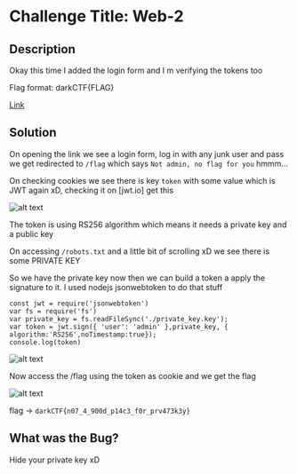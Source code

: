 # Challenge Title: Web-2

## Description
Okay this time I added the login form and I m verifying the tokens too

Flag format: darkCTF{FLAG}

[Link](http://web2.darkarmy.xyz/)

## Solution

On opening the link we see a login form, log in with any junk user and pass we get redirected to `/flag` which says `Not admin, no flag for you` hmmm...

On checking cookies we see there is key `token` with some value which is JWT again xD, checking it on [jwt.io] get this

![alt text](https://github.com/karma9874/CTF-Writeups/blob/master/Dark-PreCTF/Images/token2.JPG)

The token is using RS256 algorithm which means it needs a private key and a public key 

On accessing `/robots.txt` and a little bit of scrolling xD we see there is some PRIVATE KEY   

So we have the private key now then we can build a token a apply the signature to it. I used nodejs jsonwebtoken to do that stuff 

```
const jwt = require('jsonwebtoken')
var fs = require('fs')
var private_key = fs.readFileSync('./private_key.key');
var token = jwt.sign({ 'user': 'admin' },private_key, { algorithm:'RS256',noTimestamp:true}); 
console.log(token)
```
![alt text](https://github.com/karma9874/CTF-Writeups/blob/master/Dark-PreCTF/Images/node2.JPG)

Now access the /flag using the token as cookie and we get the flag

![alt text](https://github.com/karma9874/CTF-Writeups/blob/master/Dark-PreCTF/Images/flag2.JPG)

flag -> `darkCTF{n07_4_900d_p14c3_f0r_prv473k3y}`

## What was the Bug?
Hide your private key xD